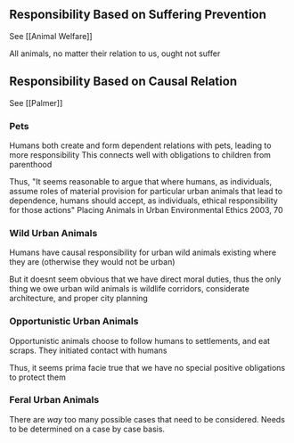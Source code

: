## Responsibility Based on Suffering Prevention
See [[Animal Welfare]]

All animals, no matter their relation to us, ought not suffer

## Responsibility Based on Causal Relation
See [[Palmer]]

### Pets
Humans both create and form dependent relations with pets, leading to more responsibility
	This connects well with obligations to children from parenthood

Thus, "It seems reasonable to argue that where humans, as individuals, assume roles of material provision for particular urban animals that lead to dependence, humans should accept, as individuals, ethical responsibility for those actions" Placing Animals in Urban Environmental Ethics 2003, 70

### Wild Urban Animals
Humans have causal responsibility for urban wild animals existing where they are (otherwise they would not be urban)

But it doesnt seem obvious that we have direct moral duties, thus the only thing we owe urban wild animals is wildlife corridors, considerate architecture, and proper city planning 

### Opportunistic Urban Animals
Opportunistic animals choose to follow humans to settlements, and eat scraps. They initiated contact with humans

Thus, it seems prima facie true that we have no special positive obligations to protect them

### Feral Urban Animals
There are *way* too many possible cases that need to be considered. Needs to be determined on a case by case basis. 